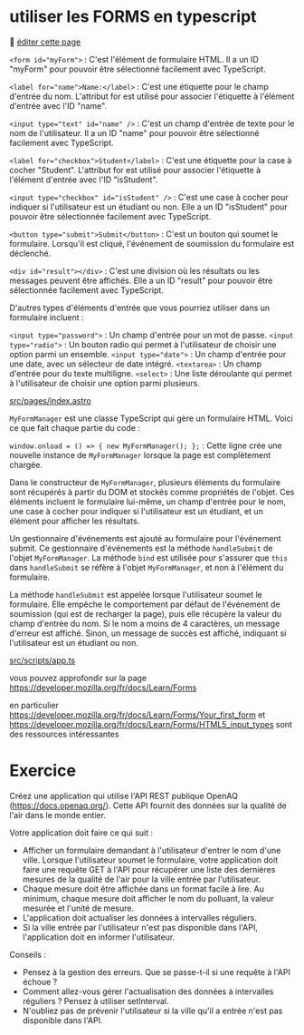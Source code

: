 # utiliser les FORMS en typescript

:memo: [éditer cette page](https://gitlab.com/-/ide/project/webdev101/webdev101.gitlab.io/edit/main/-/public/17_forms/README.md)

`<form id="myForm">` : C'est l'élément de formulaire HTML. Il a un ID "myForm" pour pouvoir être sélectionné facilement avec TypeScript.

`<label for="name">Name:</label>` : C'est une étiquette pour le champ d'entrée du nom. L'attribut for est utilisé pour associer l'étiquette à l'élément d'entrée avec l'ID "name".

`<input type="text" id="name" />` : C'est un champ d'entrée de texte pour le nom de l'utilisateur. Il a un ID "name" pour pouvoir être sélectionné facilement avec TypeScript.

`<label for="checkbox">Student</label>` : C'est une étiquette pour la case à cocher "Student". L'attribut for est utilisé pour associer l'étiquette à l'élément d'entrée avec l'ID "isStudent".

`<input type="checkbox" id="isStudent" />` : C'est une case à cocher pour indiquer si l'utilisateur est un étudiant ou non. Elle a un ID "isStudent" pour pouvoir être sélectionnée facilement avec TypeScript.

`<button type="submit">Submit</button>` : C'est un bouton qui soumet le formulaire. Lorsqu'il est cliqué, l'événement de soumission du formulaire est déclenché.

`<div id="result"></div>` : C'est une division où les résultats ou les messages peuvent être affichés. Elle a un ID "result" pour pouvoir être sélectionnée facilement avec TypeScript.

D'autres types d'éléments d'entrée que vous pourriez utiliser dans un formulaire incluent :

`<input type="password">` : Un champ d'entrée pour un mot de passe.
`<input type="radio">` : Un bouton radio qui permet à l'utilisateur de choisir une option parmi un ensemble.
`<input type="date">` : Un champ d'entrée pour une date, avec un sélecteur de date intégré.
`<textarea>` : Un champ d'entrée pour du texte multiligne.
`<select>` : Une liste déroulante qui permet à l'utilisateur de choisir une option parmi plusieurs.

[src/pages/index.astro](src/pages/index.astro ":include :type=code html")

`MyFormManager` est une classe TypeScript qui gère un formulaire HTML. Voici ce que fait chaque partie du code :

`window.onload = () => { new MyFormManager(); };` : Cette ligne crée une nouvelle instance de `MyFormManager` lorsque la page est complètement chargée.

Dans le constructeur de `MyFormManager`, plusieurs éléments du formulaire sont récupérés à partir du DOM et stockés comme propriétés de l'objet. Ces éléments incluent le formulaire lui-même, un champ d'entrée pour le nom, une case à cocher pour indiquer si l'utilisateur est un étudiant, et un élément pour afficher les résultats.

Un gestionnaire d'événements est ajouté au formulaire pour l'événement submit. Ce gestionnaire d'événements est la méthode `handleSubmit` de l'objet `MyFormManager`. La méthode `bind` est utilisée pour s'assurer que `this` dans `handleSubmit` se réfère à l'objet `MyFormManager`, et non à l'élément du formulaire.

La méthode `handleSubmit` est appelée lorsque l'utilisateur soumet le formulaire. Elle empêche le comportement par défaut de l'événement de soumission (qui est de recharger la page), puis elle récupère la valeur du champ d'entrée du nom. Si le nom a moins de 4 caractères, un message d'erreur est affiché. Sinon, un message de succès est affiché, indiquant si l'utilisateur est un étudiant ou non.

[src/scripts/app.ts](src/scripts/app.ts ":include :type=code typescript")

vous pouvez approfondir sur la page https://developer.mozilla.org/fr/docs/Learn/Forms 

en particulier https://developer.mozilla.org/fr/docs/Learn/Forms/Your_first_form et https://developer.mozilla.org/fr/docs/Learn/Forms/HTML5_input_types  sont des ressources intéressantes

# Exercice 

Créez une application qui utilise l'API REST publique OpenAQ (https://docs.openaq.org/). Cette API fournit des données sur la qualité de l'air dans le monde entier.

Votre application doit faire ce qui suit :

- Afficher un formulaire demandant à l'utilisateur d'entrer le nom d'une ville.
Lorsque l'utilisateur soumet le formulaire, votre application doit faire une requête GET à l'API pour récupérer une liste des dernières mesures de la qualité de l'air pour la ville entrée par l'utilisateur.
- Chaque mesure doit être affichée dans un format facile à lire. Au minimum, chaque mesure doit afficher le nom du polluant, la valeur mesurée et l'unité de mesure.
- L'application doit actualiser les données à intervalles réguliers.
- Si la ville entrée par l'utilisateur n'est pas disponible dans l'API, l'application doit en informer l'utilisateur.
 
Conseils :

- Pensez à la gestion des erreurs. Que se passe-t-il si une requête à l'API échoue ?
- Comment allez-vous gérer l'actualisation des données à intervalles réguliers ? Pensez à utiliser setInterval.
- N'oubliez pas de prévenir l'utilisateur si la ville qu'il a entrée n'est pas disponible dans l'API.